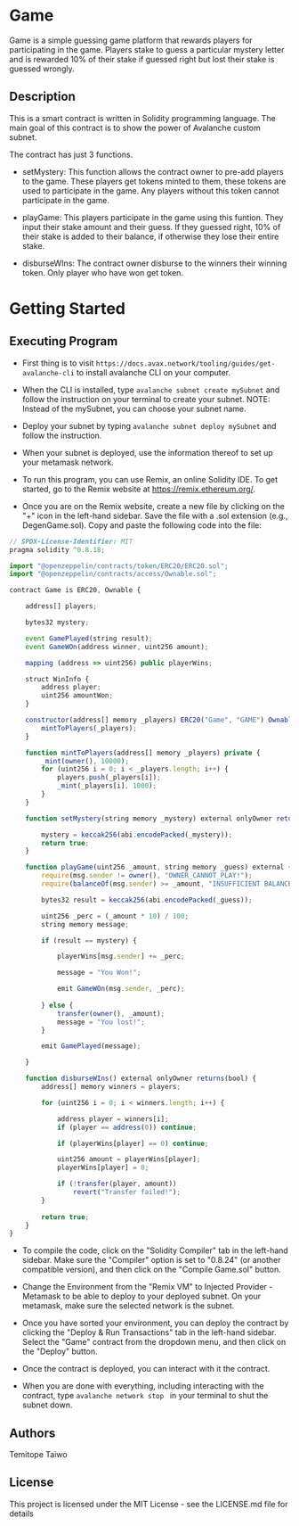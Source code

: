 # Game

Game is a simple guessing game platform that rewards players for participating in the game. Players stake to guess a particular mystery letter and is rewarded 10% of their stake if guessed right but lost their stake is guessed wrongly.

## Description

This is a smart contract is written in Solidity programming language. The main goal of this contract is to show the power of Avalanche custom subnet.

The contract has just 3 functions.

- setMystery: This function allows the contract owner to pre-add players to the game. These players get tokens minted to them, these tokens are used to participate in the game. Any players without this token cannot participate in the game.

- playGame: This players participate in the game using this funtion. They input their stake amount and their guess. If they guessed right, 10% of their stake is added to their balance, if otherwise they lose their entire stake.

- disburseWIns: The contract owner disburse to the winners their winning token. Only player who have won get token.


# Getting Started

## Executing Program

- First thing is to visit ```https://docs.avax.network/tooling/guides/get-avalanche-cli``` to install avalanche CLI on your computer.

- When the CLI is installed, type ```avalanche subnet create mySubnet``` and follow the instruction on your terminal to create your subnet. NOTE: Instead of the mySubnet, you can choose your subnet name.

- Deploy your subnet by typing ```avalanche subnet deploy mySubnet``` and follow the instruction.

- When your subnet is deployed, use the information thereof to set up your metamask network.

- To run this program, you can use Remix, an online Solidity IDE. To get started, go to the Remix website at https://remix.ethereum.org/.

- Once you are on the Remix website, create a new file by clicking on the "+" icon in the left-hand sidebar. Save the file with a .sol extension (e.g., DegenGame.sol). Copy and paste the following code into the file:

```javascript
// SPDX-License-Identifier: MIT
pragma solidity ^0.8.18;

import "@openzeppelin/contracts/token/ERC20/ERC20.sol";
import "@openzeppelin/contracts/access/Ownable.sol";

contract Game is ERC20, Ownable {

    address[] players;

    bytes32 mystery;

    event GamePlayed(string result);
    event GameWOn(address winner, uint256 amount);

    mapping (address => uint256) public playerWins;

    struct WinInfo {
        address player;
        uint256 amountWon;
    }

    constructor(address[] memory _players) ERC20("Game", "GAME") Ownable(msg.sender) {
        mintToPlayers(_players);
    }

    function mintToPlayers(address[] memory _players) private {
        _mint(owner(), 10000);
        for (uint256 i = 0; i < _players.length; i++) {
            players.push(_players[i]);
            _mint(_players[i], 1000);
        }
    }

    function setMystery(string memory _mystery) external onlyOwner returns(bool) {

        mystery = keccak256(abi.encodePacked(_mystery));
        return true;
    }

    function playGame(uint256 _amount, string memory _guess) external {
        require(msg.sender != owner(), "OWNER_CANNOT_PLAY!");
        require(balanceOf(msg.sender) >= _amount, "INSUFFICIENT BALANCE");

        bytes32 result = keccak256(abi.encodePacked(_guess));

        uint256 _perc = (_amount * 10) / 100;
        string memory message;

        if (result == mystery) {

            playerWins[msg.sender] += _perc;

            message = "You Won!";

            emit GameWOn(msg.sender, _perc);
            
        } else {
            transfer(owner(), _amount);
            message = "You lost!";
        }

        emit GamePlayed(message);

    }

    function disburseWIns() external onlyOwner returns(bool) {
        address[] memory winners = players;

        for (uint256 i = 0; i < winners.length; i++) {

            address player = winners[i];
            if (player == address(0)) continue;

            if (playerWins[player] == 0) continue;

            uint256 amount = playerWins[player];
            playerWins[player] = 0;

            if (!transfer(player, amount)) 
                revert("Transfer failed!");
        }
        
        return true;
    }
}
```

- To compile the code, click on the "Solidity Compiler" tab in the left-hand sidebar. Make sure the "Compiler" option is set to "0.8.24" (or another compatible version), and then click on the "Compile Game.sol" button.
 
- Change the Environment from the "Remix VM" to Injected Provider - Metamask to be able to deploy to your deployed subnet. On your metamask, make sure the selected network is the subnet.
 
- Once you have sorted your environment, you can deploy the contract by clicking the "Deploy & Run Transactions" tab in the left-hand sidebar. Select the "Game" contract from the dropdown menu, and then click on the "Deploy" button.
 
- Once the contract is deployed, you can interact with it the contract.

- When you are done with everything, including interacting with the contract, type  ```avalanche network stop ``` in your terminal to shut the subnet down.

## Authors
Temitope Taiwo

## License
This project is licensed under the MIT License - see the LICENSE.md file for details

